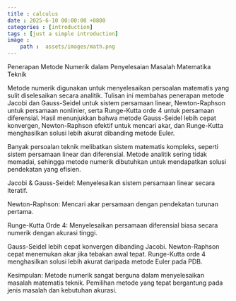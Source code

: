 ```yaml
---
title : calculus
date : 2025-6-10 00:00:00 +0800
categories : [introduction]
tags : [just a simple introduction]
image :
    path :  assets/images/math.png
---
```

Penerapan Metode Numerik dalam Penyelesaian Masalah Matematika Teknik


Metode numerik digunakan untuk menyelesaikan persoalan matematis yang sulit diselesaikan secara analitik. Tulisan ini membahas penerapan metode Jacobi dan Gauss-Seidel untuk sistem persamaan linear, Newton-Raphson untuk persamaan nonlinier, serta Runge-Kutta orde 4 untuk persamaan diferensial. Hasil menunjukkan bahwa metode Gauss-Seidel lebih cepat konvergen, Newton-Raphson efektif untuk mencari akar, dan Runge-Kutta menghasilkan solusi lebih akurat dibanding metode Euler.

Banyak persoalan teknik melibatkan sistem matematis kompleks, seperti sistem persamaan linear dan diferensial. Metode analitik sering tidak memadai, sehingga metode numerik dibutuhkan untuk mendapatkan solusi pendekatan yang efisien.


Jacobi & Gauss-Seidel: Menyelesaikan sistem persamaan linear secara iteratif.

Newton-Raphson: Mencari akar persamaan dengan pendekatan turunan pertama.

Runge-Kutta Orde 4: Menyelesaikan persamaan diferensial biasa secara numerik dengan akurasi tinggi.


Gauss-Seidel lebih cepat konvergen dibanding Jacobi. Newton-Raphson cepat menemukan akar jika tebakan awal tepat. Runge-Kutta orde 4 menghasilkan solusi lebih akurat daripada metode Euler pada PDB.

Kesimpulan: Metode numerik sangat berguna dalam menyelesaikan masalah matematis teknik. Pemilihan metode yang tepat bergantung pada jenis masalah dan kebutuhan akurasi.